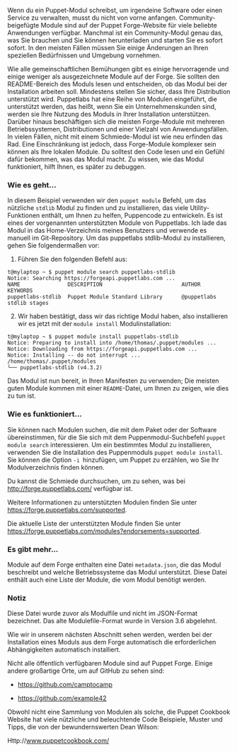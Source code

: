 Wenn du ein Puppet-Modul schreibst, um irgendeine Software oder einen Service zu verwalten, musst du nicht von vorne anfangen. Community-beigefügte Module sind auf der Puppet Forge-Website für viele beliebte Anwendungen verfügbar. Manchmal ist ein Community-Modul genau das, was Sie brauchen und Sie können herunterladen und starten Sie es sofort sofort. In den meisten Fällen müssen Sie einige Änderungen an Ihren speziellen Bedürfnissen und Umgebung vornehmen.

Wie alle gemeinschaftlichen Bemühungen gibt es einige hervorragende und einige weniger als ausgezeichnete Module auf der Forge. Sie sollten den README-Bereich des Moduls lesen und entscheiden, ob das Modul bei der Installation arbeiten soll. Mindestens stellen Sie sicher, dass Ihre Distribution unterstützt wird. Puppetlabs hat eine Reihe von Modulen eingeführt, die unterstützt werden, das heißt, wenn Sie ein Unternehmenskunden sind, werden sie Ihre Nutzung des Moduls in Ihrer Installation unterstützen. Darüber hinaus beschäftigen sich die meisten Forge-Module mit mehreren Betriebssystemen, Distributionen und einer Vielzahl von Anwendungsfällen. In vielen Fällen, nicht mit einem Schmiede-Modul ist wie neu erfinden das Rad. Eine Einschränkung ist jedoch, dass Forge-Module komplexer sein können als Ihre lokalen Module. Du solltest den Code lesen und ein Gefühl dafür bekommen, was das Modul macht. Zu wissen, wie das Modul funktioniert, hilft Ihnen, es später zu debuggen.

### Wie es geht...

In diesem Beispiel verwenden wir den `puppet module` Befehl, um das nützliche `stdlib` Modul zu finden und zu installieren, das viele Utility-Funktionen enthält, um Ihnen zu helfen, Puppencode zu entwickeln. Es ist eines der vorgenannten unterstützten Module von Puppetlabs. Ich lade das Modul in das Home-Verzeichnis meines Benutzers und verwende es manuell im Git-Repository. Um das puppetlabs stdlib-Modul zu installieren, gehen Sie folgendermaßen vor:

1. Führen Sie den folgenden Befehl aus:
```
t@mylaptop ~ $ puppet module search puppetlabs-stdlib
Notice: Searching https://forgeapi.puppetlabs.com ...
NAME               DESCRIPTION                         AUTHOR        KEYWORDS        
puppetlabs-stdlib  Puppet Module Standard Library      @puppetlabs   stdlib stages 
```

2. Wir haben bestätigt, dass wir das richtige Modul haben, also installieren wir es jetzt mit der `module install` Modulinstallation:
```
t@mylaptop ~ $ puppet module install puppetlabs-stdlib
Notice: Preparing to install into /home/thomas/.puppet/modules ...
Notice: Downloading from https://forgeapi.puppetlabs.com ...
Notice: Installing -- do not interrupt ...
/home/thomas/.puppet/modules
└── puppetlabs-stdlib (v4.3.2)

```

Das Modul ist nun bereit, in Ihren Manifesten zu verwenden; Die meisten guten Module kommen mit einer `README`-Datei, um Ihnen zu zeigen, wie dies zu tun ist.

### Wie es funktioniert...

Sie können nach Modulen suchen, die mit dem Paket oder der Software übereinstimmen, für die Sie sich mit dem Puppenmodul-Suchbefehl `puppet module search` interessieren. Um ein bestimmtes Modul zu installieren, verwenden Sie die Installation des Puppenmoduls `puppet module install`. Sie können die Option `-i `hinzufügen, um Puppet zu erzählen, wo Sie Ihr Modulverzeichnis finden können.

Du kannst die Schmiede durchsuchen, um zu sehen, was bei http://forge.puppetlabs.com/ verfügbar ist.

Weitere Informationen zu unterstützten Modulen finden Sie unter https://forge.puppetlabs.com/supported.

Die aktuelle Liste der unterstützten Module finden Sie unter https://forge.puppetlabs.com/modules?endorsements=supported.

### Es gibt mehr...

Module auf dem Forge enthalten eine Datei `metadata.json`, die das Modul beschreibt und welche Betriebssysteme das Modul unterstützt. Diese Datei enthält auch eine Liste der Module, die vom Modul benötigt werden.

### Notiz
Diese Datei wurde zuvor als Modulfile und nicht im JSON-Format bezeichnet. Das alte Modulefile-Format wurde in Version 3.6 abgelehnt.

Wie wir in unserem nächsten Abschnitt sehen werden, werden bei der Installation eines Moduls aus dem Forge automatisch die erforderlichen Abhängigkeiten automatisch installiert.

Nicht alle öffentlich verfügbaren Module sind auf Puppet Forge. Einige andere großartige Orte, um auf GitHub zu sehen sind:

* https://github.com/camptocamp

* https://github.com/example42 

Obwohl nicht eine Sammlung von Modulen als solche, die Puppet Cookbook Website hat viele nützliche und beleuchtende Code Beispiele, Muster und Tipps, die von der bewundernswerten Dean Wilson:

Http://www.puppetcookbook.com/